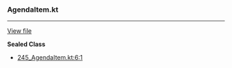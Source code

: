 ### AgendaItem.kt
---
[View file](../../precision_analyzed/245_AgendaItem.kt)

**Sealed Class**

 - [245_AgendaItem.kt:6:1](../../precision_analyzed/245_AgendaItem.kt#L6)
